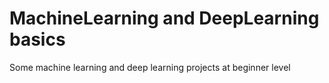# MachineLearning and DeepLearning basics
Some machine learning and deep learning projects at beginner level
